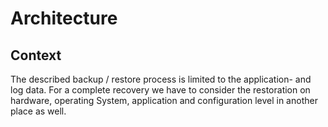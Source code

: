 # Architecture
## Context
The described backup / restore process is limited to the application- and log data. For a complete recovery we have to consider the restoration on hardware, operating System, application and configuration level in another place as well. 